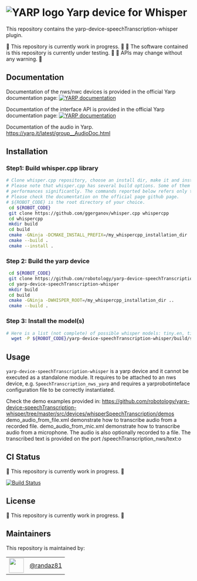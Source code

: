 ![YARP logo](doc/images/yarp-robot-24.png?raw=true "yarp-device-speechTranscription-whisper")
Yarp device for Whisper
=====================

This repository contains the yarp-device-speechTranscription-whisper plugin.

:construction: This repository is currently work in progress. :construction:
:construction: The software contained is this repository is currently under testing. :construction:
:construction: APIs may change without any warning. :construction:

Documentation
-------------

Documentation of the nws/nwc devices is provided in the official Yarp documentation page:
[![YARP documentation](https://img.shields.io/badge/Documentation-yarp.it-19c2d8.svg)](https://yarp.it/latest/group__dev__impl.html)

Documentation of the interface API is provided in the official Yarp documentation page:
[![YARP documentation](https://img.shields.io/badge/Documentation-yarp.it-19c2d8.svg)](https://yarp.it/latest/group__dev__impl.html)

Documentation of the audio in Yarp.
https://yarp.it/latest/group__AudioDoc.html

Installation
-------------

### Step1: Build whisper.cpp library

~~~bash
# Clone whisper.cpp repository, choose an install dir, make it and install it to the chosen install dir.
# Please note that whisper.cpp has several build options. Some of them e.g. the use of the GPU may affect
# performances significantly. The commands reported below refers only to default configuration.
# Please check the documentation on the official page github page.
# ${ROBOT_CODE} is the root directory of your choice.
 cd ${ROBOT_CODE}
 git clone https://github.com/ggerganov/whisper.cpp whispercpp
 cd whispercpp
 mkdir build
 cd build
 cmake -GNinja -DCMAKE_INSTALL_PREFIX=/my_whispercpp_installation_dir ..
 cmake --build .
 cmake --install .
~~~

### Step 2: Build the yarp device
~~~bash
 cd ${ROBOT_CODE}
 git clone https://github.com/robotology/yarp-device-speechTranscription-whisper
 cd yarp-device-speechTranscription-whisper
 mkdir build
 cd build
 cmake -GNinja -DWHISPER_ROOT=/my_whispercpp_installation_dir ..
 cmake --build .
~~~

### Step 3: Install the model(s)
~~~bash
# Here is a list (not complete) of possible whisper models: tiny.en, tiny, base.en, base, small.en, small, medium.en, medium, large-v1, large
  wget -P ${ROBOT_CODE}/yarp-device-speechTranscription-whisper/build/share/WhisperTranscribe/contexts/whisperTranscribe_demo/ggml-base.en.bin https://huggingface.co/ggerganov/whisper.cpp/resolve/main/ggml-base.en.bin
~~~

Usage
-------------
`yarp-device-speechTranscription-whisper` is a yarp device and it cannot be executed as a standalone module.
It requires to be attached to an nws device, e.g. `SpeechTranscription_nws_yarp` and requires a
yarprobotinteface configuration file to be correctly instantiated.

Check the demo examples provided in:
https://github.com/robotology/yarp-device-speechTranscription-whisper/tree/master/src/devices/whisperSpeechTranscription/demos
demo_audio_from_file.xml demonstrate how to transcribe audio from a recorded file.
demo_audio_from_mic.xml demonstrate how to transcribe audio from a microphone. The audio is also optionally recorded to a file.
The transcribed text is provided on the port /speechTranscription_nws/text:o

CI Status
---------

:construction: This repository is currently work in progress. :construction:

[![Build Status](https://github.com/robotology/yarp-device-speechTranscription-whisper/workflows/CI%20Workflow/badge.svg)](https://github.com/robotology/yarp-device-speechTranscription-whisper/actions?query=workflow%3A%22CI+Workflow%22)

License
---------

:construction: This repository is currently work in progress. :construction:

Maintainers
--------------
This repository is maintained by:

| | |
|:---:|:---:|
| [<img src="https://github.com/randaz81.png" width="40">](https://github.com/randaz81) | [@randaz81](https://github.com/randaz81) |

